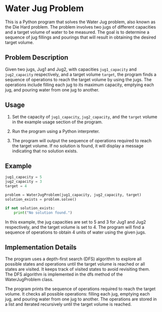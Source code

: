 # Water Jug Problem

This is a Python program that solves the Water Jug problem, also known as the Die Hard problem. The problem involves two jugs of different capacities and a target volume of water to be measured. The goal is to determine a sequence of jug fillings and pourings that will result in obtaining the desired target volume.

## Problem Description

Given two jugs, Jug1 and Jug2, with capacities `jug1_capacity` and `jug2_capacity` respectively, and a target volume `target`, the program finds a sequence of operations to reach the target volume by using the jugs. The operations include filling each jug to its maximum capacity, emptying each jug, and pouring water from one jug to another.

## Usage

1. Set the capacity of `jug1_capacity`, `jug2_capacity`, and the `target` volume in the example usage section of the program.

2. Run the program using a Python interpreter.

3. The program will output the sequence of operations required to reach the target volume. If no solution is found, it will display a message indicating that no solution exists.

## Example

```python
jug1_capacity = 5
jug2_capacity = 3
target = 4

problem = WaterJugProblem(jug1_capacity, jug2_capacity, target)
solution_exists = problem.solve()

if not solution_exists:
    print("No solution found.")
```

In this example, the jug capacities are set to 5 and 3 for Jug1 and Jug2 respectively, and the target volume is set to 4. The program will find a sequence of operations to obtain 4 units of water using the given jugs.

## Implementation Details

The program uses a depth-first search (DFS) algorithm to explore all possible states and operations until the target volume is reached or all states are visited. It keeps track of visited states to avoid revisiting them. The DFS algorithm is implemented in the dfs method of the WaterJugProblem class.

The program prints the sequence of operations required to reach the target volume. It checks all possible operations: filling each jug, emptying each jug, and pouring water from one jug to another. The operations are stored in a list and iterated recursively until the target volume is reached.
